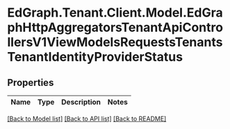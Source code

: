 # EdGraph.Tenant.Client.Model.EdGraphHttpAggregatorsTenantApiControllersV1ViewModelsRequestsTenantsTenantIdentityProviderStatus

## Properties

Name | Type | Description | Notes
------------ | ------------- | ------------- | -------------

[[Back to Model list]](../README.md#documentation-for-models) [[Back to API list]](../README.md#documentation-for-api-endpoints) [[Back to README]](../README.md)

